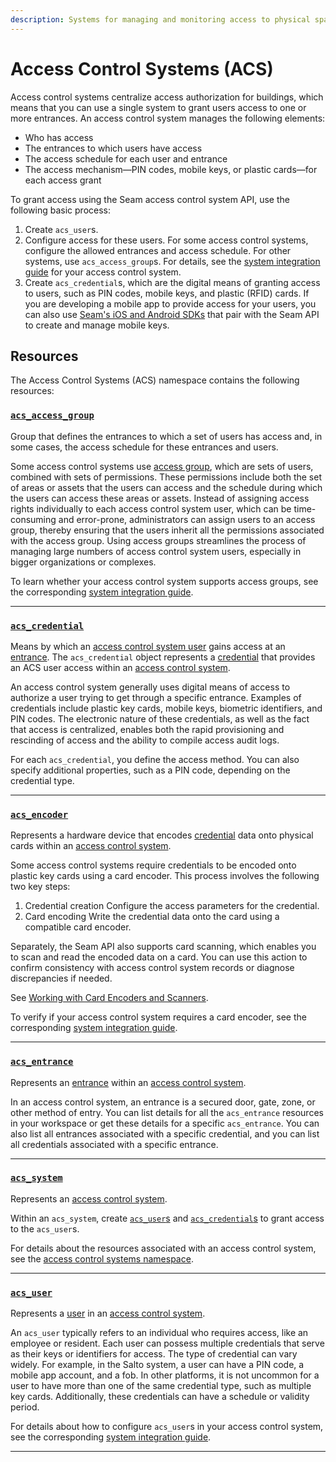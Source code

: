 ```yaml
---
description: Systems for managing and monitoring access to physical spaces
---
```


# Access Control Systems (ACS)

Access control systems centralize access authorization for buildings, which means that you can use a single system to grant users access to one or more entrances. An access control system manages the following elements:

- Who has access
- The entrances to which users have access
- The access schedule for each user and entrance
- The access mechanism—PIN codes, mobile keys, or plastic cards—for each access grant

To grant access using the Seam access control system API, use the following basic process:

1. Create `acs_user`s.
2. Configure access for these users.
   For some access control systems, configure the allowed entrances and access schedule. For other systems, use `acs_access_group`s. For details, see the [system integration guide](../../device-and-system-integration-guides/overview.md#access-control-systems) for your access control system.
3. Create `acs_credential`s, which are the digital means of granting access to users, such as PIN codes, mobile keys, and plastic (RFID) cards.
   If you are developing a mobile app to provide access for your users, you can also use [Seam's iOS and Android SDKs](../../capability-guides/mobile-access/mobile-device-sdks/README.md) that pair with the Seam API to create and manage mobile keys.

## Resources

The Access Control Systems (ACS) namespace contains the following resources:

### [`acs_access_group`](./access_groups/README.md#acs_access_group)
Group that defines the entrances to which a set of users has access and, in some cases, the access schedule for these entrances and users.

Some access control systems use [access group](https://docs.seam.co/latest/capability-guides/access-systems/assigning-users-to-access-groups), which are sets of users, combined with sets of permissions. These permissions include both the set of areas or assets that the users can access and the schedule during which the users can access these areas or assets. Instead of assigning access rights individually to each access control system user, which can be time-consuming and error-prone, administrators can assign users to an access group, thereby ensuring that the users inherit all the permissions associated with the access group. Using access groups streamlines the process of managing large numbers of access control system users, especially in bigger organizations or complexes.

To learn whether your access control system supports access groups, see the corresponding [system integration guide](../../device-and-system-integration-guides/overview.md#access-control-systems).

---
### [`acs_credential`](./credentials/README.md#acs_credential)
Means by which an [access control system user](https://docs.seam.co/latest/capability-guides/access-systems/user-management) gains access at an [entrance](../../capability-guides/access-systems/retrieving-entrance-details.md). The `acs_credential` object represents a [credential](../../capability-guides/access-systems/managing-credentials.md) that provides an ACS user access within an [access control system](https://docs.seam.co/latest/capability-guides/access-systems).

An access control system generally uses digital means of access to authorize a user trying to get through a specific entrance. Examples of credentials include plastic key cards, mobile keys, biometric identifiers, and PIN codes. The electronic nature of these credentials, as well as the fact that access is centralized, enables both the rapid provisioning and rescinding of access and the ability to compile access audit logs.

For each `acs_credential`, you define the access method. You can also specify additional properties, such as a PIN code, depending on the credential type.

---
### [`acs_encoder`](./encoders/README.md#acs_encoder)
Represents a hardware device that encodes [credential](../../capability-guides/access-systems/managing-credentials.md) data onto physical cards within an [access control system](https://docs.seam.co/latest/capability-guides/access-systems).

Some access control systems require credentials to be encoded onto plastic key cards using a card encoder. This process involves the following two key steps:

1. Credential creation
   Configure the access parameters for the credential.
2. Card encoding
   Write the credential data onto the card using a compatible card encoder.

Separately, the Seam API also supports card scanning, which enables you to scan and read the encoded data on a card. You can use this action to confirm consistency with access control system records or diagnose discrepancies if needed.

 See [Working with Card Encoders and Scanners](../../capability-guides/access-systems/working-with-card-encoders-and-scanners/README.md).

To verify if your access control system requires a card encoder, see the corresponding [system integration guide](../../device-and-system-integration-guides/overview.md#access-control-systems).

---
### [`acs_entrance`](./entrances/README.md#acs_entrance)
Represents an [entrance](../../capability-guides/access-systems/retrieving-entrance-details.md) within an [access control system](https://docs.seam.co/latest/capability-guides/access-systems).

In an access control system, an entrance is a secured door, gate, zone, or other method of entry. You can list details for all the `acs_entrance` resources in your workspace or get these details for a specific `acs_entrance`. You can also list all entrances associated with a specific credential, and you can list all credentials associated with a specific entrance.

---
### [`acs_system`](./systems/README.md#acs_system)
Represents an [access control system](https://docs.seam.co/latest/capability-guides/access-systems).

Within an `acs_system`, create [`acs_user`s](https://docs.seam.co/latest/api/acs/users#acs_user) and [`acs_credential`s](https://docs.seam.co/latest/api/acs/credentials#acs_credential) to grant access to the `acs_user`s.

For details about the resources associated with an access control system, see the [access control systems namespace](https://docs.seam.co/latest/api/acs).

---
### [`acs_user`](./users/README.md#acs_user)
Represents a [user](https://docs.seam.co/latest/capability-guides/access-systems/user-management) in an [access control system](https://docs.seam.co/latest/capability-guides/access-systems).

An `acs_user` typically refers to an individual who requires access, like an employee or resident. Each user can possess multiple credentials that serve as their keys or identifiers for access. The type of credential can vary widely. For example, in the Salto system, a user can have a PIN code, a mobile app account, and a fob. In other platforms, it is not uncommon for a user to have more than one of the same credential type, such as multiple key cards. Additionally, these credentials can have a schedule or validity period.

For details about how to configure `acs_user`s in your access control system, see the corresponding [system integration guide](../../device-and-system-integration-guides/overview.md#access-control-systems).

---
